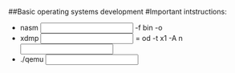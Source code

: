 ##Basic operating systems development
#Important intstructions:
* nasm <input> -f bin -o <output>
* xdmp <input> = od -t x1 -A n <input>
* ./qemu <input>
